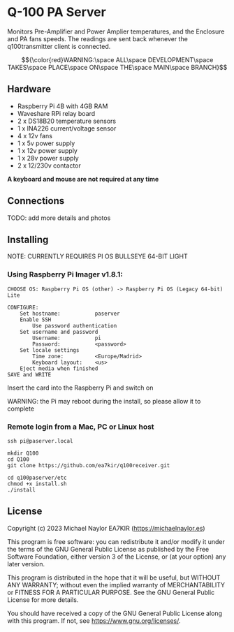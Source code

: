 # Q-100 PA Server
Monitors Pre-Amplifier and Power Amplier temperatures, and the Enclosure and PA fans speeds. The readings are sent back whenever the q100transmitter client is connected.

$${\color{red}WARNING:\space ALL\space DEVELOPMENT\space TAKES\space PLACE\space ON\space THE\space MAIN\space BRANCH}$$

## Hardware
- Raspberry Pi 4B with 4GB RAM
- Waveshare RPi relay board
- 2 x DS18B20 temperature sensors
- 1 x INA226 current/voltage sensor
- 4 x 12v fans
- 1 x 5v power supply
- 1 x 12v power supply
- 1 x 28v power supply
- 2 x 12/230v contactor

**A keyboard and mouse are not required at any time**
## Connections
TODO: add more details and photos
## Installing
NOTE: CURRENTLY REQUIRES PI OS BULLSEYE 64-BIT LIGHT

### Using Raspberry Pi Imager v1.8.1:
```
CHOOSE OS: Raspberry Pi OS (other) -> Raspberry Pi OS (Legacy 64-bit) Lite

CONFIGURE:
	Set hostname:			paserver
	Enable SSH
		Use password authentication
	Set username and password
		Username:			pi
		Password: 			<password>
	Set locale settings
		Time zone:			<Europe/Madrid>
		Keyboard layout:	<us>
	Eject media when finished
SAVE and WRITE
```

Insert the card into the Raspberry Pi and switch on

WARNING: the Pi may reboot during the install, so please allow it to complete

### Remote login from a Mac, PC or Linux host
```
ssh pi@paserver.local

mkdir Q100
cd Q100
git clone https://github.com/ea7kir/q100receiver.git

cd q100paserver/etc
chmod +x install.sh
./install
```
## License
Copyright (c) 2023 Michael Naylor EA7KIR (https://michaelnaylor.es)

This program is free software: you can redistribute it and/or modify it under the terms of the GNU General Public License as published by the Free Software Foundation, either version 3 of the License, or (at your option) any later version.

This program is distributed in the hope that it will be useful, but WITHOUT ANY WARRANTY; without even the implied warranty of MERCHANTABILITY or FITNESS FOR A PARTICULAR PURPOSE. See the GNU General Public License for more details.

You should have received a copy of the GNU General Public License along with this program. If not, see https://www.gnu.org/licenses/.
